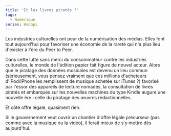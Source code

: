 ```yaml
---
title: 'Et les livres piratés ?'
tags:
  - Numérique
series: Hadopi
---
```


Les industries culturelles ont peur de la numérisation des médias. Elles font
tout aujourd'hui pour favoriser une économie de la rareté qui n'a plus lieu
d'exister à l'ère du Peer to Peer.

<!-- more -->

Dans cette lutte sans merci du consommateur contre les industries culturelles,
le monde de l'édition papier fait figure de nouvel acteur. Alors que le piratage
des données musicales est devenu un lieu commun (sérieusement, vous pensez
vraiment que ces millions d'acheteurs d'iPod/iPhone les remplissent de musique
achetée sur iTunes&nbsp;?) favorisé par l'essor des appareils de lecture
nomades, la consultation de livres piratés et embarqués sur les nouvelles
machines du type Kindle augure une nouvelle ère&nbsp;: celle du piratage des
œuvres rédactionnelles.

Et côté offre légale, quasiment rien.

Si le gouvernement veut ouvrir un chantier d'offre légale précurseur (pas comme
avec la musique ou la vidéo), il ferait mieux de s'y mettre dès aujourd'hui.
